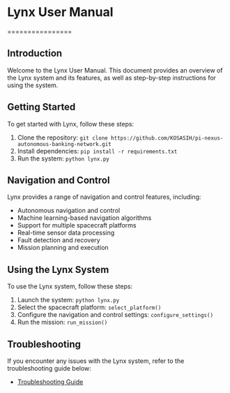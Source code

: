 # Lynx User Manual
================

## Introduction

Welcome to the Lynx User Manual. This document provides an overview of the Lynx system and its features, as well as step-by-step instructions for using the system.

## Getting Started

To get started with Lynx, follow these steps:

1. Clone the repository: `git clone https://github.com/KOSASIH/pi-nexus-autonomous-banking-network.git`
2. Install dependencies: `pip install -r requirements.txt`
3. Run the system: `python lynx.py`

## Navigation and Control

Lynx provides a range of navigation and control features, including:

* Autonomous navigation and control
* Machine learning-based navigation algorithms
* Support for multiple spacecraft platforms
* Real-time sensor data processing
* Fault detection and recovery
* Mission planning and execution

## Using the Lynx System

To use the Lynx system, follow these steps:

1. Launch the system: `python lynx.py`
2. Select the spacecraft platform: `select_platform()`
3. Configure the navigation and control settings: `configure_settings()`
4. Run the mission: `run_mission()`

## Troubleshooting

If you encounter any issues with the Lynx system, refer to the troubleshooting guide below:

* [Troubleshooting Guide](troubleshooting.md)
